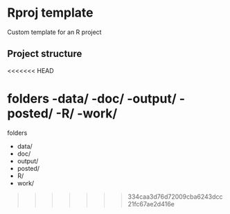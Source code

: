 # Rproj template
Custom template for an R project

## Project structure
<<<<<<< HEAD

folders
-data/
-doc/
-output/
-posted/
-R/
-work/
=======
folders
- data/
- doc/
- output/
- posted/
- R/
- work/
>>>>>>> 334caa3d76d72009cba6243dcc21fc67ae2d416e
